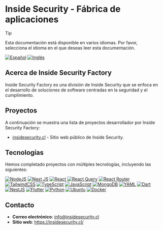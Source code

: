 # Inside Security - Fábrica de aplicaciones

> [!TIP]
> Esta documentación está disponible en varios idiomas. Por favor, selecciona el idioma en el que deseas leer esta documentación.

[![Español](https://badgen.net/badge/ES/Espa%C3%B1ol/green)](profile/readme.es.md)
[![Inglés](https://badgen.net/badge/EN/Inglés/pink)](profile/readme.md)

## Acerca de Inside Security Factory

Inside Security Factory es una división de Inside Security que se enfoca en el desarrollo de soluciones de software centradas en la seguridad y el cumplimiento.

## Proyectos

A continuación se muestra una lista de proyectos desarrollador por Inside Security Factory:

- [insidesecurity.cl](https://github.com/insidesecurity-factory/insidesecurity.cl) - Sitio web público de Inside Security.

## Tecnologías

Hemos completado proyectos con múltiples tecnologías, incluyendo las siguientes:

[![NodeJS](https://img.shields.io/badge/node.js-6DA55F?style=for-the-badge&logo=node.js&logoColor=white)](https://nodejs.org/en)
[![Next JS](https://img.shields.io/badge/Next-black?style=for-the-badge&logo=next.js&logoColor=white)](https://nextjs.org/)
[![React](https://img.shields.io/badge/react-%2320232a.svg?style=for-the-badge&logo=react&logoColor=%2361DAFB)](https://react.dev/)
[![React Query](https://img.shields.io/badge/-React%20Query-FF4154?style=for-the-badge&logo=react%20query&logoColor=white)](https://tanstack.com/query/v3/)
[![React Router](https://img.shields.io/badge/React_Router-CA4245?style=for-the-badge&logo=react-router&logoColor=white)](https://reactrouter.com/)
[![TailwindCSS](https://img.shields.io/badge/tailwindcss-%2338B2AC.svg?style=for-the-badge&logo=tailwind-css&logoColor=white)](https://tailwindcss.com/)
[![TypeScript](https://img.shields.io/badge/typescript-%23007ACC.svg?style=for-the-badge&logo=typescript&logoColor=white)](https://www.typescriptlang.org/)
[![JavaScript](https://img.shields.io/badge/javascript-%23323330.svg?style=for-the-badge&logo=javascript&logoColor=%23F7DF1E)](https://developer.mozilla.org/es/docs/Web/JavaScript)
[![MongoDB](https://img.shields.io/badge/MongoDB-%234ea94b.svg?style=for-the-badge&logo=mongodb&logoColor=white)](https://www.mongodb.com/)
[![YAML](https://img.shields.io/badge/yaml-%23ffffff.svg?style=for-the-badge&logo=yaml&logoColor=151515)](https://yaml.org/)
[![Dart](https://img.shields.io/badge/dart-%230175C2.svg?style=for-the-badge&logo=dart&logoColor=white)](https://dart.dev/)
[![NestJS](https://img.shields.io/badge/nestjs-%23E0234E.svg?style=for-the-badge&logo=nestjs&logoColor=white)](https://nestjs.com/)
[![Flutter](https://img.shields.io/badge/flutter-%2302569B.svg?style=for-the-badge&logo=flutter&logoColor=white)](https://flutter.dev/)
[![Python](https://img.shields.io/badge/python-3670A0?style=for-the-badge&logo=python&logoColor=ffdd54)](https://www.python.org/)
[![Ubuntu](https://img.shields.io/badge/Ubuntu-E95420?style=for-the-badge&logo=ubuntu&logoColor=white)](https://ubuntu.com/)
[![Docker](https://img.shields.io/badge/docker-%230db7ed.svg?style=for-the-badge&logo=docker&logoColor=white)](https://www.docker.com/)

## Contacto

- **Correo electrónico**: [info@insidesecurity.cl](mailto:info@insidesecurity.cl)
- **Sitio web**: https://insidesecurity.cl/